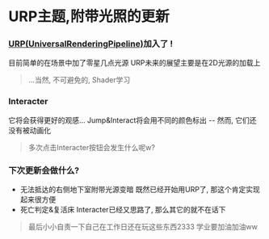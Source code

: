 
# URP主题,附带光照的更新
### [URP(UniversalRenderingPipeline)](https://docs.unity3d.com/Packages/com.unity.render-pipelines.universal@latest/)加入了 !
目前简单的在场景中加了零星几点光源
URP未来的展望主要是在2D光源的加载上
>...当然, 不可避免的, Shader学习

### Interacter
它将会获得更好的观感...
Jump&Interact将会用不同的颜色标出 -- 然而, 它们还没有被动画化
>多次点击Interacter按钮会发生什么呢w?

### 下次更新会做什么?
+ 无法抵达的右侧地下室附带光源变暗
既然已经开始用URP了, 那这个肯定实现起来很方便
+ 死亡判定&复活床
Interacter已经又思路了, 那么其它的就不在话下

>最后小小自责一下自己在工作日还在玩这些东西2333
学业要加油加油ww